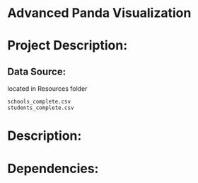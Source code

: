 # Advanced Panda Visualization

# Project Description:

## Data Source:
located in Resources folder
```
schools_complete.csv
students_complete.csv
``` 

# Description:

# Dependencies:

